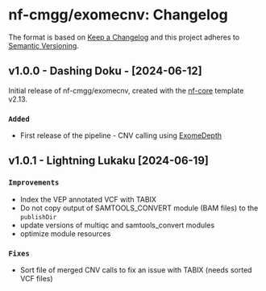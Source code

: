 # nf-cmgg/exomecnv: Changelog

The format is based on [Keep a Changelog](https://keepachangelog.com/en/1.0.0/)
and this project adheres to [Semantic Versioning](https://semver.org/spec/v2.0.0.html).

## v1.0.0 - Dashing Doku - [2024-06-12]

Initial release of nf-cmgg/exomecnv, created with the [nf-core](https://nf-co.re/) template v2.13.

### `Added`

- First release of the pipeline - CNV calling using [ExomeDepth](https://github.com/vplagnol/ExomeDepth)

## v1.0.1 - Lightning Lukaku [2024-06-19]

### `Improvements`

- Index the VEP annotated VCF with TABIX
- Do not copy output of SAMTOOLS_CONVERT module (BAM files) to the `publishDir`
- update versions of multiqc and samtools_convert modules
- optimize module resources

### `Fixes`

- Sort file of merged CNV calls to fix an issue with TABIX (needs sorted VCF files)
